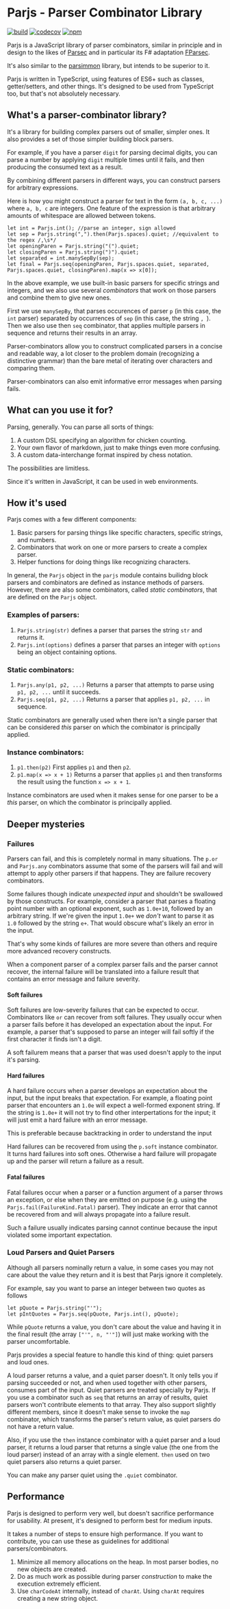 # Parjs - Parser Combinator Library
[![build](https://travis-ci.org/GregRos/parjs.svg?branch=master)](https://travis-ci.org/GregRos/parjs)
[![codecov](https://codecov.io/gh/GregRos/parjs/branch/master/graph/badge.svg)](https://codecov.io/gh/GregRos/parjs)
[![npm](https://badge.fury.io/js/parjs.svg )](https://www.npmjs.com/package/parjs)

Parjs is a JavaScript library of parser combinators, similar in principle and in design to the likes of [Parsec](https://wiki.haskell.org/Parsec) and in particular its F# adaptation [FParsec](http://www.quanttec.com/fparsec/).

It's also similar to the [parsimmon](https://github.com/jneen/parsimmon) library, but intends to be superior to it.

Parjs is written in TypeScript, using features of ES6+ such as classes, getter/setters, and other things. It's designed to be used from TypeScript too, but that's not absolutely necessary.

## What's a parser-combinator library?
It's a library for building complex parsers out of smaller, simpler ones. It also provides a set of those simpler building block parsers.

For example, if you have a parser `digit` for parsing decimal digits, you can parse a number by applying `digit` multiple times until it fails, and then producing the consumed text as a result. 

By combining different parsers in different ways, you can construct parsers for arbitrary expressions. 

Here is how you might construct a parser for text in the form `(a, b, c, ...)` where `a, b, c` are integers. One feature of the expression is that arbitrary amounts of whitespace are allowed between tokens.

	let int = Parjs.int(); //parse an integer, sign allowed
	let sep = Parjs.string(",").then(Parjs.spaces).quiet; //equivalent to the regex /,\s*/
	let openingParen = Parjs.string("(").quiet;
	let closingParen = Parjs.string(")").quiet;
	let separated = int.manySepBy(sep);
	let final = Parjs.seq(openingParen, Parjs.spaces.quiet, separated, Parjs.spaces.quiet, closingParen).map(x => x[0]);
	
In the above example, we use built-in basic parsers for specific strings and integers, and we also use several *combinators* that work on those parsers and combine them to give new ones.

First we use `manySepBy`, that parses occurences of parser `p` (in this case, the `int` parser) separated by occurrences of `sep` (in this case, the string `, `). Then we also use then `seq` combinator, that applies multiple parsers in sequence and returns their results in an array.

Parser-combinators allow you to construct complicated parsers in a concise and readable way, a lot closer to the problem domain (recognizing a distinctive grammar) than the bare metal of iterating over characters and comparing them.

Parser-combinators can also emit informative error messages when parsing fails.

## What can you use it for?
Parsing, generally. You can parse all sorts of things:

1. A custom DSL specifying an algorithm for chicken counting.
2. Your own flavor of markdown, just to make things even more confusing.
3. A custom data-interchange format inspired by chess notation.

The possibilities are limitless.

Since it's written in JavaScript, it can be used in web environments.

## How it's used
Parjs comes with a few different components:

1. Basic parsers for parsing things like specific characters, specific strings, and numbers.
2. Combinators that work on one or more parsers to create a complex parser.
3. Helper functions for doing things like recognizing characters.

In general, the `Parjs` object in the `parjs` module contains builidng block parsers and combinators are defined as instance methods of parsers. However, there are also some combinators, called *static combinators*, that are defined on the `Parjs` object.

### Examples of parsers:

1. `Parjs.string(str)` defines a parser that parses the string `str` and returns it.
2. `Parjs.int(options)` defines a parser that parses an integer with `options` being an object containing options.

### Static combinators:
1. `Parjs.any(p1, p2, ...)` Returns a parser that attempts to parse using `p1, p2, ...` until it succeeds.
2. `Parjs.seq(p1, p2, ...)` Returns a parser that applies `p1, p2, ...` in sequence.

Static combinators are generally used when there isn't a single parser that can be considered *this* parser on which the combinator is principally applied.

### Instance combinators:
1. `p1.then(p2)` First applies `p1` and then `p2`.
2. `p1.map(x => x + 1)` Returns a parser that applies `p1` and then transforms the result using the function `x => x + 1`.

Instance combinators are used when it makes sense for one parser to be a *this* parser, on which the combinator is principally applied.

## Deeper mysteries

### Failures
Parsers can fail, and this is completely normal in many situations. The `p.or` and `Parjs.any` combinators assume that some of the parsers will fail and will attempt to apply other parsers if that happens. They are failure recovery combinators.

Some failures though indicate *unexpected input* and shouldn't be swallowed by those constructs. For example, consider a parser that parses a floating point number with an optional exponent, such as `1.0e+10`, followed by an arbitrary string. If we're given the input `1.0e+` we *don't* want to parse it as `1.0` followed by the string `e+`. That would obscure what's likely an error in the input.

That's why some kinds of failures are more severe than others and require more advanced recovery constructs.

When a component parser of a complex parser fails and the parser cannot recover, the internal failure will be translated into a failure result that contains an error message and failure severity.

#### Soft failures
Soft failures are low-severity failures that can be expected to occur. Combinators like `or` can recover from soft failures. They usually occur when a parser fails before it has developed an expectation about the input. For example, a parser that's supposed to parse an integer will fail softly if the first character it finds isn't a digit.

A soft failurem means that a parser that was used doesn't apply to the input it's parsing.

#### Hard failures
A hard failure occurs when a parser develops an expectation about the input, but the input breaks that expectation. For example, a floating point parser that encounters an `1.0e` will expect a well-formed exponent string. If the string is `1.0e+` it will not try to find other interpertations for the input; it will just emit a hard failure with an error message.

This is preferable because backtracking in order to understand the input 

Hard failures can be recovered from using the `p.soft` instance combinator. It turns hard failures into soft ones. Otherwise a hard failure will propagate up and the parser will return a failure as a result.

#### Fatal failures
Fatal failures occur when a parser or a function argument of a parser throws an exception, or else when they are emitted on purpose (e.g. using the `Parjs.fail(FailureKind.Fatal)` parser). They indicate an error that cannot be recovered from and will always propagate into a failure result.

Such a failure usually indicates parsing cannot continue because the input violated some important expectation.

### Loud Parsers and Quiet Parsers
Although all parsers nominally return a value, in some cases you may not care about the value they return and it is best that Parjs ignore it completely.

For example, say you want to parse an integer between two quotes as follows

	let pQuote = Parjs.string("'");
	let pIntQuotes = Parjs.seq(pQuote, Parjs.int(), pQuote);

While `pQuote` returns a value, you don't care about the value and having it in the final result (the array `["'", n, "'"]`) will just make working with the parser uncomfortable.

Parjs provides a special feature to handle this kind of thing: quiet parsers and loud ones.

A loud parser returns a value, and a quiet parser doesn't. It only tells you if parsing succeeded or not, and when used together with other parsers, consumes part of the input. Quiet parsers are treated specially by Parjs. If you use a combinator such as `seq` that returns an array of results, quiet parsers won't contribute elements to that array. They also support slightly different members, since it doesn't make sense to invoke the `map` combinator, which transforms the parser's return value, as quiet parsers do not have a return value.

Also, if you use the `then` instance combinator with a quiet parser and a loud parser, it returns a loud parser that returns a single value (the one from the loud parser) instead of an array with a single element. `then` used on two quiet parsers also returns a quiet parser.

You can make any parser quiet using the `.quiet` combinator.

## Performance
Parjs is designed to perform very well, but doesn't sacrifice performance for usability. At present, it's designed to perform best for medium inputs.

It takes a number of steps to ensure high performance. If you want to contribute, you can use these as guidelines for additional parsers/combinators.

1. Minimize all memory allocations on the heap. In most parser bodies, no new objects are created.
2. Do as much work as possible during parser *construction* to make the execution extremely efficient.
3. Use `charCodeAt` internally, instead of `charAt`. Using `charAt` requires creating a new string object.